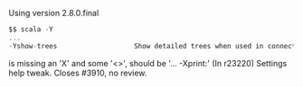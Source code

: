 Using version 2.8.0.final 

```scala
$$ scala -Y
...
-Yshow-trees                   Show detailed trees when used in connection with -print:phase
```

is missing an 'X' and some '<>',  should be '...  -Xprint:<phase>'
(In r23220) Settings help tweak.  Closes #3910, no review.
